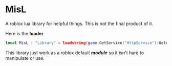 # MisL
A roblox lua library for helpful things. This is not the final product of it.

Here is the **loader**


```lua
local MisL : "Library" = loadstring(game:GetService("HttpService"):GetAsync("https://raw.githubusercontent.com/SebasRomTen/MisL/main/source.lua"))()
```
This library just work as a roblox default ***module*** so it isn't hard to manipulate or use.
